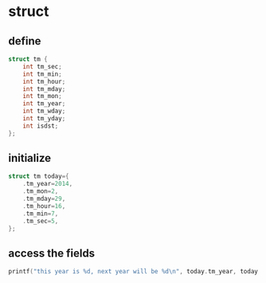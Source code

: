 # struct

## define

```c
struct tm {
    int tm_sec;
    int tm_min;
    int tm_hour;
    int tm_mday;
    int tm_mon;
    int tm_year;
    int tm_wday;
    int tm_yday;
    int isdst;
};
```

## initialize

```c
struct tm today={
    .tm_year=2014,
    .tm_mon=2,
    .tm_mday=29,
    .tm_hour=16,
    .tm_min=7,
    .tm_sec=5,
};
```

## access the fields

```c
printf("this year is %d, next year will be %d\n", today.tm_year, today.tm_year+1);
```

